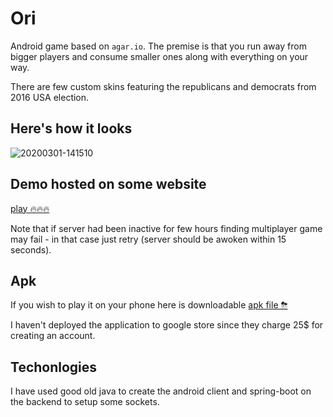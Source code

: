 # Ori

Android game based on `agar.io`. The premise is that you run away from bigger players and consume smaller ones along with everything on your way.

There are few custom skins featuring the republicans and democrats from 2016 USA election.

## Here's how it looks

![20200301-141510](https://user-images.githubusercontent.com/31375809/75626606-18273c00-5bc9-11ea-88de-ea8097681ace.gif)

## Demo hosted on some website

[play 🔥🔥🔥](https://appetize.io/app/pru5x7yhqyfym09f3135q5870m?device=nexus5&scale=100&orientation=portrait&osVersion=10.0)

Note that if server had been inactive for few hours finding multiplayer game may fail - in that case just retry (server should be awoken within 15 seconds). 

## Apk

If you wish to play it on your phone here is downloadable [apk file ⛈](./android-client/release/app-release.apk)

I haven't deployed the application to google store since they charge 25\$ for creating an account.

## Techonlogies

I have used good old java to create the android client and spring-boot on the backend to setup some sockets.
